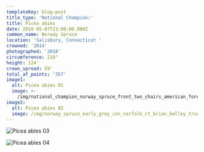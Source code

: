 ```yaml
---
templateKey: blog-post
title_type: 'National Champion:'
title: Picea abies
date: 2018-05-07T23:00:00.000Z
common_name: Norway Spruce
location: 'Salisbury, Connecticut '
crowned: '2014'
photographed: '2018'
circumference: 218"
height: 124'
crown_spread: 59'
total_af_points: '357'
image1:
  alt: Picea abies 01
  image: >-
    /img/national_champion_norway_spruce_front_two_chairs_american_forests_brian_kelley_kodak_portra160_toyo_cf.jpg
image2:
  alt: Picea abies 02
  image: /img/norway_spruce_early_grey_inn_norfolk_ct_brian_kelley_trunk.jpg
---
```

![Picea abies 03](/img/norway_spruce_early_grey_inn_norfolk_ct_brian_kelley_trunk_with_chairs.jpg)

![Picea abies 04](/img/national_champion_norway_spruce_fruit_american_forests_brian_kelley_kodak_portra160_toyo_cf-copy.jpg)
